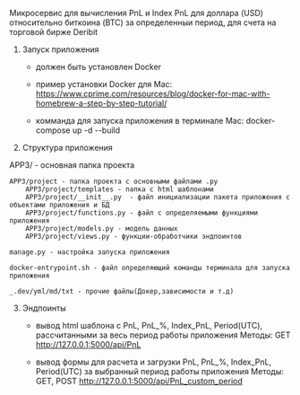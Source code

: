 Микросервис для вычисления PnL и Index PnL для доллара (USD) относительно биткоина (BTC) за определенныи период, для счета на торговой бирже Deribit

1. Запуск приложения

    - должен быть установлен Docker

    - пример установки Docker для Mac:
        https://www.cprime.com/resources/blog/docker-for-mac-with-homebrew-a-step-by-step-tutorial/

    - комманда для запуска приложения в терминале Mac:
        docker-compose up -d --build


2. Структура приложения

APP3/ - основная папка проекта
    
    APP3/project - папка проекта с основными файлами .py
        APP3/project/templates - папка с html шаблонами
        APP3/project/__init__.py  - файл инициализации пакета приложения с объектами приложения и БД   
        APP3/project/functions.py - файл с определяемыми функциями приложения
        APP3/project/models.py - модель данных
        APP3/project/views.py - функции-обработчики эндпоинтов
   
    manage.py - настройка запуска приложения

    docker-entrypoint.sh - файл определяющий команды терминала для запуска приложения

    _.dev/yml/md/txt - прочие файлы(Докер,зависимости и т.д)    


3. Эндпоинты

     - вывод html шаблона с PnL, PnL_%, Index_PnL, Period(UTC), рассчитанными за весь период работы приложения
        Методы: GET         
        http://127.0.0.1:5000/api/PnL


     - вывод формы для расчета и загрузки PnL, PnL_%, Index_PnL, Period(UTC) за выбранный период работы приложения
        Методы: GET, POST
        http://127.0.0.1:5000/api/PnL_custom_period   